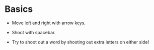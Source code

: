 # Basics #

- Move left and right with arrow keys.

- Shoot with spacebar.

- Try to shoot out a word by shooting out extra letters on either side!